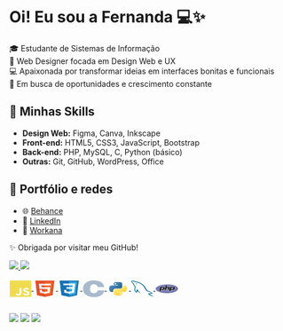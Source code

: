 # Oi! Eu sou a Fernanda 💻✨

🎓 Estudante de Sistemas de Informação  
🎨 Web Designer focada em Design Web e UX  
💻 Apaixonada por transformar ideias em interfaces bonitas e funcionais  
🎯 Em busca de oportunidades e crescimento constante

## 🚀 Minhas Skills

- **Design Web:** Figma, Canva, Inkscape  
- **Front-end:** HTML5, CSS3, JavaScript, Bootstrap  
- **Back-end:** PHP, MySQL, C, Python (básico)  
- **Outras:** Git, GitHub, WordPress, Office

## 💼 Portfólio e redes

- 🌐 [Behance](https://behance.net/fernandfernand514)  
- 💼 [LinkedIn](https://linkedin.com/in/fernanda-fernandes-213643360/)  
- 🎨 [Workana](https://www.workana.com/freelancer/3d25e80c3367c57e5422f0eedb17d40d)

✨ Obrigada por visitar meu GitHub!

<div>
     <a href="https://https://github.com/f3rdinanda">
     <img height="180em" src="https://github-readme-stats.vercel.app/api?username=f3rdinanda&show_icons=true&theme=dracula&include_all_commits=true&count_private=true"/>
     <img height="180em" src="https://github-readme-stats.vercel.app/api/top-langs/?username=f3rdinanda&layout=compact&langs_count=16&theme=dracula"/>
     </div>
       
<div style="display: inline_block"><br>
  <img align="center" alt="Nanda-Js" height="30" width="40" src="https://raw.githubusercontent.com/devicons/devicon/master/icons/javascript/javascript-plain.svg">
  <img align="center" alt="Nanda-HTML" height="30" width="40" src="https://raw.githubusercontent.com/devicons/devicon/master/icons/html5/html5-original.svg">
  <img align="center" alt="Nanda-CSS" height="30" width="40" src="https://raw.githubusercontent.com/devicons/devicon/master/icons/css3/css3-original.svg">
     <img align="center" alt="Nanda-C" height="30" width="40" src="https://raw.githubusercontent.com/devicons/devicon/master/icons/c/c-original.svg">
  <img align="center" alt="Nanda-Python" height="30" width="40" src="https://raw.githubusercontent.com/devicons/devicon/master/icons/python/python-original.svg">
  <img align="center" alt="Nanda-SQL" height="30" width="40" src="https://raw.githubusercontent.com/devicons/devicon/master/icons/mysql/mysql-original.svg">
  <img align="center" alt="Nanda-PHP" height="30" width="40" src="https://raw.githubusercontent.com/devicons/devicon/master/icons/php/php-original.svg">
</div>
  
  ##
 
<div> 
  <a href="https://www.instagram.com/fafnandanandes/" target="_blank"><img src="https://img.shields.io/badge/-Instagram-%23E4405F?style=for-the-badge&logo=instagram&logoColor=white" target="_blank"></a>
 	<a href="https://www.tiktok.com/@eueuferdinanda" target="_blank"><img src="https://img.shields.io/badge/tiktok-9146FF?style=for-the-badge&logo=tiktoklogoColor=white" target="_blank"></a>
  <a href = "mailto:faf.fernandafernandes@gmail.com"><img src="https://img.shields.io/badge/-Gmail-%23333?style=for-the-badge&logo=gmail&logoColor=white" target="_blank"></a>
 
  
</div>

       
